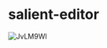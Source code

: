 # salient-editor

![JvLM9Wl](https://user-images.githubusercontent.com/46071187/221044108-2b70db1b-3819-4f16-812f-ed5d8e7376da.PNG)
